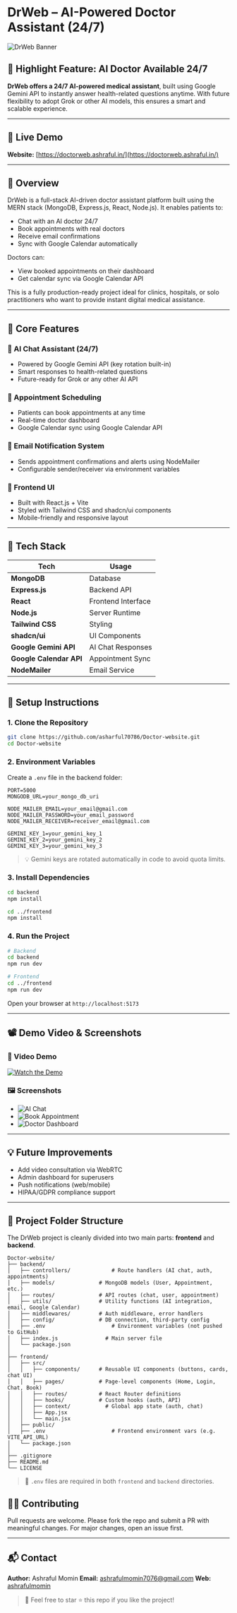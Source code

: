 # DrWeb – AI-Powered Doctor Assistant (24/7)

![DrWeb Banner](https://doctorweb.ashraful.in/image.png) <!-- Replace with your actual banner image -->

## 🌟 Highlight Feature: AI Doctor Available 24/7

**DrWeb offers a 24/7 AI-powered medical assistant**, built using Google Gemini API to instantly answer health-related questions anytime. With future flexibility to adopt Grok or other AI models, this ensures a smart and scalable experience.

---

## 🔗 Live Demo

**Website:** [https://doctorweb.ashraful.in/](https://doctorweb.ashraful.in/)

---

## 📌 Overview

DrWeb is a full-stack AI-driven doctor assistant platform built using the MERN stack (MongoDB, Express.js, React, Node.js). It enables patients to:

* Chat with an AI doctor 24/7
* Book appointments with real doctors
* Receive email confirmations
* Sync with Google Calendar automatically

Doctors can:

* View booked appointments on their dashboard
* Get calendar sync via Google Calendar API

This is a fully production-ready project ideal for clinics, hospitals, or solo practitioners who want to provide instant digital medical assistance.

---

## 🧠 Core Features

### 🤖 AI Chat Assistant (24/7)

* Powered by Google Gemini API (key rotation built-in)
* Smart responses to health-related questions
* Future-ready for Grok or any other AI API

### 📅 Appointment Scheduling

* Patients can book appointments at any time
* Real-time doctor dashboard
* Google Calendar sync using Google Calendar API


### 📧 Email Notification System

* Sends appointment confirmations and alerts using NodeMailer
* Configurable sender/receiver via environment variables

### 🎨 Frontend UI

* Built with React.js + Vite
* Styled with Tailwind CSS and shadcn/ui components
* Mobile-friendly and responsive layout

---

## 🧰 Tech Stack

| Tech                    | Usage              |
| ----------------------- | ------------------ |
| **MongoDB**             | Database           |
| **Express.js**          | Backend API        |
| **React**               | Frontend Interface |
| **Node.js**             | Server Runtime     |
| **Tailwind CSS**        | Styling            |
| **shadcn/ui**           | UI Components      |
| **Google Gemini API**   | AI Chat Responses  |
| **Google Calendar API** | Appointment Sync   |
| **NodeMailer**          | Email Service      |

---

## 🚀 Setup Instructions

### 1. Clone the Repository

```bash
git clone https://github.com/asharful70786/Doctor-website.git
cd Doctor-website
```

### 2. Environment Variables

Create a `.env` file in the backend folder:

```env
PORT=5000
MONGODB_URL=your_mongo_db_uri

NODE_MAILER_EMAIL=your_email@gmail.com
NODE_MAILER_PASSWORD=your_email_password
NODE_MAILER_RECEIVER=receiver_email@gmail.com

GEMINI_KEY_1=your_gemini_key_1
GEMINI_KEY_2=your_gemini_key_2
GEMINI_KEY_3=your_gemini_key_3
```

> 💡 Gemini keys are rotated automatically in code to avoid quota limits.

### 3. Install Dependencies

```bash
cd backend
npm install

cd ../frontend
npm install
```

### 4. Run the Project

```bash
# Backend
cd backend
npm run dev

# Frontend
cd ../frontend
npm run dev
```

Open your browser at `http://localhost:5173`

---

## 📽️ Demo Video & Screenshots

### 🎥 Video Demo

[![Watch the Demo](https://img.youtube.com/vi/your_video_id/maxresdefault.jpg)](https://www.youtube.com/watch?v=your_video_id) <!-- Replace with actual link -->

### 🖼️ Screenshots

* ![AI Chat](./screenshots/ai-chat.png)
* ![Book Appointment](./screenshots/book-appointment.png)
* ![Doctor Dashboard](./screenshots/doctor-dashboard.png)

---

## 💡 Future Improvements

* Add video consultation via WebRTC
* Admin dashboard for superusers
* Push notifications (web/mobile)
* HIPAA/GDPR compliance support

---

## 📁 Project Folder Structure

The DrWeb project is cleanly divided into two main parts: **frontend** and **backend**.

```
Doctor-website/
├── backend/
│   ├── controllers/	         # Route handlers (AI chat, auth, appointments)
│   ├── models/	             # MongoDB models (User, Appointment, etc.)
│   ├── routes/	             # API routes (chat, user, appointment)
│   ├── utils/	             # Utility functions (AI integration, email, Google Calendar)
│   ├── middlewares/	     # Auth middleware, error handlers
│   ├── config/	             # DB connection, third-party config
│   ├── .env	                 # Environment variables (not pushed to GitHub)
│   ├── index.js	           # Main server file
│   └── package.json
│
├── frontend/
│   ├── src/
│   │   ├── components/	     # Reusable UI components (buttons, cards, chat UI)
│   │   ├── pages/	         # Page-level components (Home, Login, Chat, Book)
│   │   ├── routes/	         # React Router definitions
│   │   ├── hooks/	         # Custom hooks (auth, API)
│   │   ├── context/	       # Global app state (auth, chat)
│   │   ├── App.jsx
│   │   └── main.jsx
│   ├── public/
│   ├── .env	                 # Frontend environment vars (e.g. VITE_API_URL)
│   └── package.json
│
├── .gitignore
├── README.md
└── LICENSE
```

> 🔐 `.env` files are required in both `frontend` and `backend` directories.




## 🧑‍💻 Contributing

Pull requests are welcome. Please fork the repo and submit a PR with meaningful changes. For major changes, open an issue first.

---


## 📬 Contact

**Author:** Ashraful Momin
**Email:** [ashrafulmomin7076@gmail.com](mailto:ashrafulmomin7076@gmail.com)
**Web:** [ashrafulmomin](https://www.ashraful.in/)

> 🚀 Feel free to star ⭐ this repo if you like the project!
